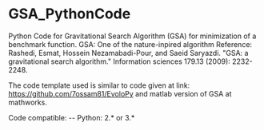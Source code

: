 # GSA_PythonCode
Python Code for Gravitational Search Algorithm (GSA) for minimization of a benchmark function.
GSA: One of the nature-inpired algorithm
Reference: Rashedi, Esmat, Hossein Nezamabadi-Pour, and Saeid Saryazdi. "GSA: a gravitational search algorithm." 
           Information sciences 179.13 (2009): 2232-2248.	

The code template used is similar to code given at link: https://github.com/7ossam81/EvoloPy and matlab version of GSA at mathworks.

Code compatible:
 -- Python: 2.* or 3.*
